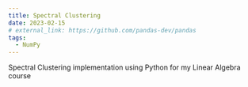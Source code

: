 ```yaml
---
title: Spectral Clustering
date: 2023-02-15
# external_link: https://github.com/pandas-dev/pandas
tags:
  - NumPy
---
```


Spectral Clustering implementation using Python for my Linear Algebra course

<!--more-->
